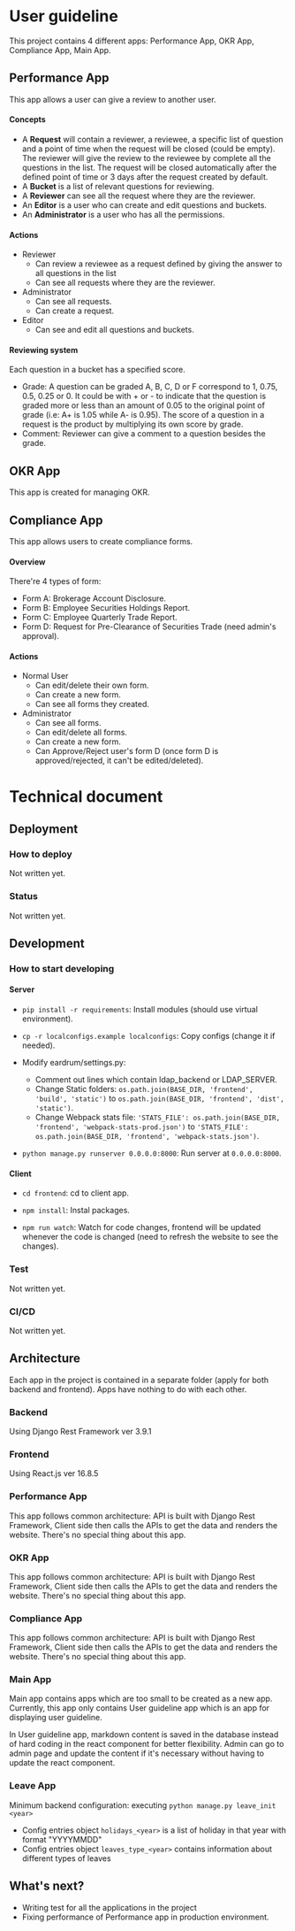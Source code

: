 
#  User guideline
This project contains 4 different apps: Performance App, OKR App, Compliance App, Main App.
##  Performance App
This app allows a user can give a review to another user.

#### Concepts
  * A __Request__ will contain a reviewer, a reviewee, a specific list of question and a point of time when the request will be closed (could be empty). The reviewer will give the review to the reviewee by complete all the questions in the list. The request will be closed automatically after the defined point of time or 3 days after the request created by default.
  * A __Bucket__ is a list of relevant questions for reviewing.
  * A __Reviewer__ can see all the request where they are the reviewer.
  * An __Editor__ is a user who can create and edit questions and buckets.
  * An __Administrator__ is a user who has all the permissions.
#### Actions
  * Reviewer
    *  Can review a reviewee as a request defined by giving the answer to all questions in the list
    *  Can see all requests where they are the reviewer.
  * Administrator
    *  Can see all requests.
    *  Can create a request.
  * Editor
    * Can see and edit all questions and buckets.

#### Reviewing system
  Each question in a bucket has a specified score.
  * Grade: A question can be graded A, B, C, D or F correspond to 1, 0.75, 0.5, 0.25 or 0. It could be with + or - to indicate that the question is graded more or less than an amount of 0.05 to the original point of grade (i.e: A+ is 1.05 while A- is 0.95). The score of a question in a request is the product by multiplying its own score by grade.
  * Comment: Reviewer can give a comment to a question besides the grade.


##  OKR App

This app is created for managing OKR.

##  Compliance App
This app allows users to create compliance forms.

#### Overview
There're 4 types of form:
* Form A: Brokerage Account Disclosure.
* Form B: Employee Securities Holdings Report.
* Form C: Employee Quarterly Trade Report.
* Form D: Request for Pre-Clearance of Securities Trade (need admin's approval).

#### Actions
  * Normal User
    *  Can edit/delete their own form.
    *  Can create a new form.
    *  Can see all forms they created.
  * Administrator
    *  Can see all forms.
    *  Can edit/delete all forms.
    *  Can create a new form.
    *  Can Approve/Reject user's form D (once form D is approved/rejected, it can't be edited/deleted).

#  Technical document

##  Deployment

###  How to deploy
Not written yet.

###  Status
Not written yet.
##  Development

###  How to start developing

####  Server

*  ```pip install -r requirements```: Install modules (should use virtual environment).

*  ```cp -r localconfigs.example localconfigs```: Copy configs (change it if needed).
*  Modify eardrum/settings.py:
    * Comment out lines which contain ldap_backend or LDAP_SERVER.
    *  Change Static folders: ```os.path.join(BASE_DIR, 'frontend', 'build', 'static')``` to ```os.path.join(BASE_DIR, 'frontend', 'dist', 'static')```.
    *  Change Webpack stats file: ```'STATS_FILE': os.path.join(BASE_DIR, 'frontend', 'webpack-stats-prod.json')``` to ```'STATS_FILE': os.path.join(BASE_DIR, 'frontend', 'webpack-stats.json')```.

*  ```python manage.py runserver 0.0.0.0:8000```: Run server at ```0.0.0.0:8000```.

####  Client

*  ```cd frontend```: cd to client app.

*  ```npm install```: Instal packages.

*  ```npm run watch```: Watch for code changes, frontend will be updated whenever the code is changed (need to refresh the website to see the changes).

###  Test
Not written yet.

###  CI/CD
Not written yet.

##  Architecture

Each app in the project is contained in a separate folder (apply for both backend and frontend). Apps have nothing to do with each other.

###  Backend

Using Django Rest Framework ver 3.9.1

###  Frontend

Using React.js ver 16.8.5

###  Performance App
This app follows common architecture: API is built with Django Rest Framework, Client side then calls the APIs to get the data and renders the website. There's no special thing about this app.

###  OKR App
This app follows common architecture: API is built with Django Rest Framework, Client side then calls the APIs to get the data and renders the website. There's no special thing about this app.

###  Compliance App
This app follows common architecture: API is built with Django Rest Framework, Client side then calls the APIs to get the data and renders the website. There's no special thing about this app.

###  Main App

Main app contains apps which are too small to be created as a new app. Currently, this app only contains User guideline app which is an app for displaying user guideline.

In User guideline app, markdown content is saved in the database instead of hard coding in the react component for better flexibility. Admin can go to admin page and update the content if it's necessary without having to update the react component.

### Leave App

Minimum backend configuration: executing `python manage.py leave_init <year>`
- Config entries object `holidays_<year>` is a list of holiday in that year with format "YYYYMMDD"
- Config entries object `leaves_type_<year>` contains information about different types of leaves

##  What's next?

* Writing test for all the applications in the project
* Fixing performance of Performance app in production environment.
